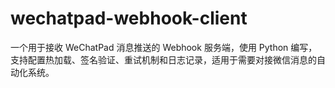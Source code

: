 # wechatpad-webhook-client
一个用于接收 WeChatPad 消息推送的 Webhook 服务端，使用 Python 编写，支持配置热加载、签名验证、重试机制和日志记录，适用于需要对接微信消息的自动化系统。
